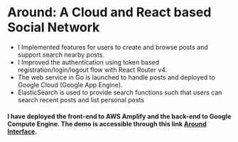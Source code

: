 # Around: A Cloud and React based Social Network

* I Implemented features for users to create and browse posts and support search nearby posts. 
* I Improved the authentication using token based registration/login/logout flow with React Router v4.
* The web service in Go is launched to handle posts and deployed to Google Cloud (Google App Engine).
* ElasticSearch is used to provide search functions such that users can search recent posts and list personal posts

#### I have deployed the front-end to AWS Amplify and the back-end to Google Compute Engine. The demo is accessible through this link <a href="https://prod.d8ue977pfd7if.amplifyapp.com" target="_blank">Around Interface</a>.
